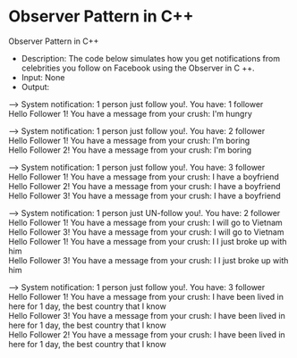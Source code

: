 # Observer Pattern in C++
Observer Pattern in C++

- Description: The code below simulates how you get notifications from celebrities you follow on Facebook using the Observer in C ++.
- Input: None
- Output:

--> System notification: 1 person just follow you!. You have: 1 follower                                                               
Hello Follower 1! You have a message from your crush: I'm hungry                                                                       
                                                                                                                                       
--> System notification: 1 person just follow you!. You have: 2 follower                                                               
Hello Follower 1! You have a message from your crush: I'm boring                                                                       
Hello Follower 2! You have a message from your crush: I'm boring                                                                       
                                                                                                                                       
--> System notification: 1 person just follow you!. You have: 3 follower                                                               
Hello Follower 1! You have a message from your crush: I have a boyfriend                                                               
Hello Follower 2! You have a message from your crush: I have a boyfriend                                                               
Hello Follower 3! You have a message from your crush: I have a boyfriend                                                               
                                                                                                                                       
--> System notification: 1 person just UN-follow you!. You have: 2 follower                                                            
Hello Follower 1! You have a message from your crush: I will go to Vietnam                                                             
Hello Follower 3! You have a message from your crush: I will go to Vietnam                                                             
Hello Follower 1! You have a message from your crush: I I just broke up with him                                                       
Hello Follower 3! You have a message from your crush: I I just broke up with him                                                       
                                                                                                                                       
--> System notification: 1 person just follow you!. You have: 3 follower                                                               
Hello Follower 1! You have a message from your crush: I have been lived in here for 1 day, the best country that I know                
Hello Follower 3! You have a message from your crush: I have been lived in here for 1 day, the best country that I know                
Hello Follower 2! You have a message from your crush: I have been lived in here for 1 day, the best country that I know

